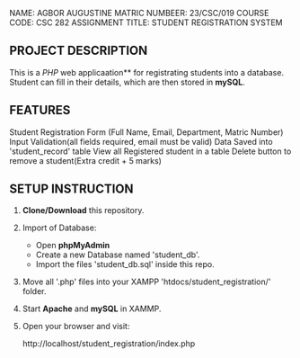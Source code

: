 NAME: AGBOR AUGUSTINE 
MATRIC NUMBEER: 23/CSC/019
COURSE CODE: CSC 282
ASSIGNMENT TITLE: STUDENT REGISTRATION SYSTEM

## PROJECT DESCRIPTION
This is a *PHP* web applicaation**  for registrating students into a database.
Student can fill in their details, which are then stored in **mySQL**.

## FEATURES
Student Registration Form (Full Name, Email, Department, Matric Number)
Input Validation(all fields required, email must be valid)
Data Saved into 'student_record' table
View all Registered student in a table
Delete button to remove a student(Extra credit + 5 marks)

## SETUP INSTRUCTION
1. **Clone/Download** this repository.
2. Import of Database:
    - Open **phpMyAdmin**
    - Create a new Database named 'student_db'.
    - Import the files 'student_db.sql' inside this repo.
3. Move all '.php' files into your XAMPP 'htdocs/student_registration/' folder.
4. Start **Apache** and **mySQL** in XAMMP.
5. Open your browser and visit:

    http://localhost/student_registration/index.php

